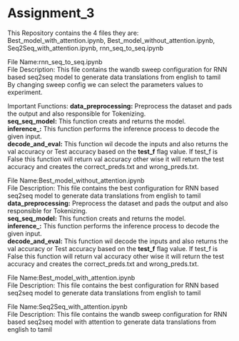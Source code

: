 # Assignment_3

This Repository contains the 4 files they are: Best_model_with_attention.ipynb, Best_model_without_attention.ipynb, Seq2Seq_with_attention.ipynb, rnn_seq_to_seq.ipynb  

File Name:rnn_seq_to_seq.ipynb  
File Description: This file contains the wandb sweep configuration for RNN based seq2seq model to generate data translations from english to tamil  
By changing sweep config we can select the parameters values to experiment. 

Important Functions:
**data_preprocessing:**	Preprocess the dataset and pads the output and also responsible for Tokenizing.   
**seq_seq_model:**	    This function creats and returns the model.  
**inference_:**         This function performs the inference process to decode the given input.  
**decode_and_eval:**	  This function wil decode the inputs and also returns the val accuracy or Test accuracy based on the **test_f** flag value. If test_f is False this function will return val accuracy other wise it will return the test accuracy and creates the correct_preds.txt and wrong_preds.txt.  

File Name:Best_model_without_attention.ipynb  
File Description: This file contains the best configuration for RNN based seq2seq model to generate data translations from english to tamil  
**data_preprocessing:**	Preprocess the dataset and pads the output and also responsible for Tokenizing.   
**seq_seq_model:**	    This function creats and returns the model.  
**inference_:**         This function performs the inference process to decode the given input.  
**decode_and_eval:**	  This function wil decode the inputs and also returns the val accuracy or Test accuracy based on the **test_f** flag value. If test_f is False this function will return val accuracy other wise it will return the test accuracy and creates the correct_preds.txt and wrong_preds.txt. 

File Name:Best_model_with_attention.ipynb  
File Description: This file contains the best configuration for RNN based seq2seq model to generate data translations from english to tamil  


File Name:Seq2Seq_with_attention.ipynb  
File Description: This file contains the wandb sweep configuration for RNN based seq2seq model with attention to generate data translations from english to tamil  









